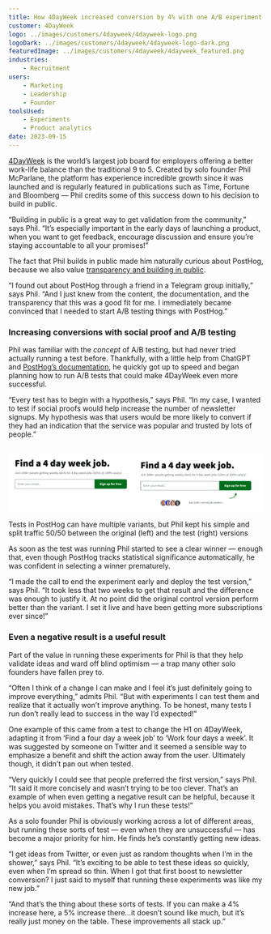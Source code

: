 ```yaml
---
title: How 4DayWeek increased conversion by 4% with one A/B experiment
customer: 4DayWeek
logo: ../images/customers/4dayweek/4dayweek-logo.png
logoDark: ../images/customers/4dayweek/4dayweek-logo-dark.png
featuredImage: ../images/customers/4dayweek/4dayweek_featured.png
industries:
    - Recruitment
users:
    - Marketing
    - Leadership
    - Founder
toolsUsed:
    - Experiments
    - Product analytics
date: 2023-09-15
---
```


[4DayWeek](https://4dayweek.io/) is the world’s largest job board for employers offering a better work-life balance than the traditional 9 to 5. Created by solo founder Phil McParlane, the platform has experience incredible growth since it was launched and is regularly featured in publications such as Time, Fortune and Bloomberg — Phil credits some of this success down to his decision to build in public. 

“Building in public is a great way to get validation from the community,” says Phil. “It’s especially important in the early days of launching a product, when you want to get feedback, encourage discussion and ensure you’re staying accountable to all your promises!”

The fact that Phil builds in public made him naturally curious about PostHog, because we also value [transparency and building in public](/handbook/company/values). 

“I found out about PostHog through a friend in a Telegram group initially,” says Phil. “And I just knew from the content, the documentation, and the transparency that this was a good fit for me. I immediately became convinced that I needed to start A/B testing things with PostHog.”

### Increasing conversions with social proof and A/B testing

Phil was familiar with the _concept_ of A/B testing, but had never tried actually running a test before. Thankfully, with a little help from ChatGPT and [PostHog’s documentation](/tutorials/categories/experimentation), he quickly got up to speed and began planning how to run A/B tests that could make 4DayWeek even more successful.  

“Every test has to begin with a hypothesis,” says Phil. “In my case, I wanted to test if social proofs would help increase the number of newsletter signups. My hypothesis was that users would be more likely to convert if they had an indication that the service was popular and trusted by lots of people.”

​
![PostHog 4dayweek experiment](../images/customers/4dayweek/4dayweek-before-after.png)
<Caption>Tests in PostHog can have multiple variants, but Phil kept his simple and split traffic 50/50 between the original (left) and the test (right) versions</Caption>


As soon as the test was running Phil started to see a clear winner — enough that, even though PostHog tracks statistical significance automatically, he was confident in selecting a winner prematurely. 

“I made the call to end the experiment early and deploy the test version,” says Phil. “It took less that two weeks to get that result and the difference was enough to justify it. At no point did the original control version perform better than the variant. I set it live and have been getting more subscriptions ever since!” 

<BorderWrapper>
<Quote
    imageSource="/images/customers/4dayweek_phil.jpg"
    size="md"
    name="Phil McParlane"
    title="Founder, 4DayWeek"
    quote={`“I started with testing, but then I started tracking events and building dashboards too. I’ve realized PostHog is something I’ve been looking for for a while — somewhere that I can have all the tools and analytics I need all in one place.”`}
/>
</BorderWrapper>

### Even a negative result is a useful result

Part of the value in running these experiments for Phil is that they help validate ideas and ward off blind optimism — a trap many other solo founders have fallen prey to. 

“Often I think of a change I can make and I feel it’s just definitely going to improve everything,” admits Phil. “But with experiments I can test them and realize that it actually won’t improve anything. To be honest, many tests I run don’t really lead to success in the way I’d expected!”

One example of this came from a test to change the H1 on 4DayWeek, adapting it from ‘Find a four day a week job’ to ‘Work four days a week’. It was suggested by someone on Twitter and it seemed a sensible way to emphasize a benefit and shift the action away from the user. Ultimately though, it didn’t pan out when tested. 

“Very quickly I could see that people preferred the first version,” says Phil. “It said it more concisely and wasn’t trying to be too clever. That’s an example of when even getting a negative result can be helpful, because it helps you avoid mistakes. That’s why I run these tests!”

As a solo founder Phil is obviously working across a lot of different areas, but running these sorts of test — even when they are unsuccessful — has become a major priority for him. He finds he’s constantly getting new ideas. 

“I get ideas from Twitter, or even just as random thoughts when I’m in the shower,” says Phil. “It’s exciting to be able to test these ideas so quickly, even when I’m spread so thin. When I got that first boost to newsletter conversion? I just said to myself that running these experiments was like my new job.”

“And that’s the thing about these sorts of tests. If you can make a 4% increase here, a 5% increase there…it doesn’t sound like much, but it’s really just money on the table. These improvements all stack up.”
